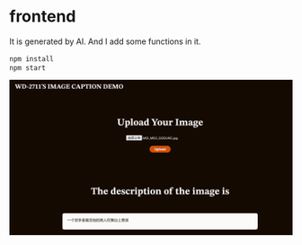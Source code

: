 # frontend

It is generated by AI. And I add some functions in it.

```
npm install
npm start
```

![frontend](frontend.png)